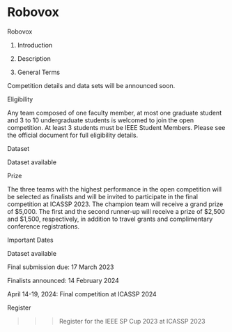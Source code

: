 # Robovox
Robovox

1. Introduction

2. Description

3. General Terms

Competition details and data sets will be announced soon.

Eligibility

Any team composed of one faculty member, at most one graduate student and 3 to 10 undergraduate students is welcomed to join the open competition. At least 3 students must be IEEE Student Members. Please see the official document for full eligibility details.

Dataset

Dataset available 

Prize

The three teams with the highest performance in the open competition will be selected as finalists and will be invited to participate in the final competition at ICASSP 2023. The champion team will receive a grand prize of $5,000. The first and the second runner-up will receive a prize of $2,500 and $1,500, respectively, in addition to travel grants and complimentary conference registrations.

Important Dates

Dataset available 

Final submission due: 17 March 2023

Finalists announced: 14 February 2024

April 14-19, 2024: Final competition at ICASSP 2024

Register

>>> Register for the IEEE SP Cup 2023 at ICASSP 2023
